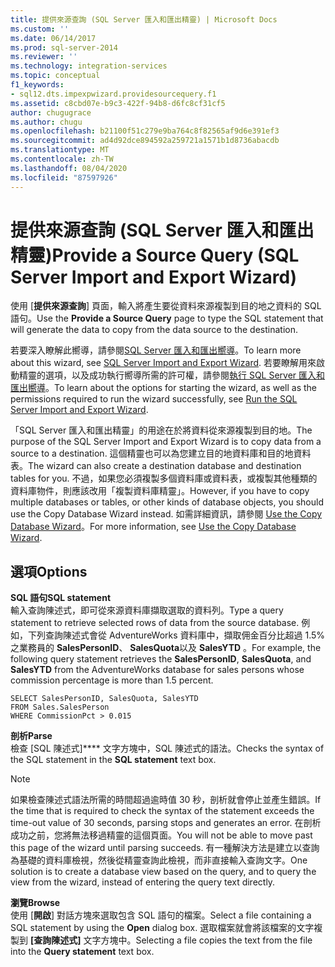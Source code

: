 ```yaml
---
title: 提供來源查詢 (SQL Server 匯入和匯出精靈) | Microsoft Docs
ms.custom: ''
ms.date: 06/14/2017
ms.prod: sql-server-2014
ms.reviewer: ''
ms.technology: integration-services
ms.topic: conceptual
f1_keywords:
- sql12.dts.impexpwizard.providesourcequery.f1
ms.assetid: c8cbd07e-b9c3-422f-94b8-d6fc8cf31cf5
author: chugugrace
ms.author: chugu
ms.openlocfilehash: b21100f51c279e9ba764c8f82565af9d6e391ef3
ms.sourcegitcommit: ad4d92dce894592a259721a1571b1d8736abacdb
ms.translationtype: MT
ms.contentlocale: zh-TW
ms.lasthandoff: 08/04/2020
ms.locfileid: "87597926"
---
```

# <a name="provide-a-source-query-sql-server-import-and-export-wizard"></a><span data-ttu-id="96f5e-102">提供來源查詢 (SQL Server 匯入和匯出精靈)</span><span class="sxs-lookup"><span data-stu-id="96f5e-102">Provide a Source Query (SQL Server Import and Export Wizard)</span></span>
  <span data-ttu-id="96f5e-103">使用 [**提供來源查詢**] 頁面，輸入將產生要從資料來源複製到目的地之資料的 SQL 語句。</span><span class="sxs-lookup"><span data-stu-id="96f5e-103">Use the **Provide a Source Query** page to type the SQL statement that will generate the data to copy from the data source to the destination.</span></span>  
  
 <span data-ttu-id="96f5e-104">若要深入瞭解此嚮導，請參閱[SQL Server 匯入和匯出嚮導](import-and-export-data-with-the-sql-server-import-and-export-wizard.md)。</span><span class="sxs-lookup"><span data-stu-id="96f5e-104">To learn more about this wizard, see [SQL Server Import and Export Wizard](import-and-export-data-with-the-sql-server-import-and-export-wizard.md).</span></span> <span data-ttu-id="96f5e-105">若要瞭解用來啟動精靈的選項，以及成功執行嚮導所需的許可權，請參閱[執行 SQL Server 匯入和匯出嚮導](start-the-sql-server-import-and-export-wizard.md)。</span><span class="sxs-lookup"><span data-stu-id="96f5e-105">To learn about the options for starting the wizard, as well as the permissions required to run the wizard successfully, see [Run the SQL Server Import and Export Wizard](start-the-sql-server-import-and-export-wizard.md).</span></span>  
  
 <span data-ttu-id="96f5e-106">「SQL Server 匯入和匯出精靈」的用途在於將資料從來源複製到目的地。</span><span class="sxs-lookup"><span data-stu-id="96f5e-106">The purpose of the SQL Server Import and Export Wizard is to copy data from a source to a destination.</span></span> <span data-ttu-id="96f5e-107">這個精靈也可以為您建立目的地資料庫和目的地資料表。</span><span class="sxs-lookup"><span data-stu-id="96f5e-107">The wizard can also create a destination database and destination tables for you.</span></span> <span data-ttu-id="96f5e-108">不過，如果您必須複製多個資料庫或資料表，或複製其他種類的資料庫物件，則應該改用「複製資料庫精靈」。</span><span class="sxs-lookup"><span data-stu-id="96f5e-108">However, if you have to copy multiple databases or tables, or other kinds of database objects, you should use the Copy Database Wizard instead.</span></span> <span data-ttu-id="96f5e-109">如需詳細資訊，請參閱 [Use the Copy Database Wizard](../../relational-databases/databases/use-the-copy-database-wizard.md)。</span><span class="sxs-lookup"><span data-stu-id="96f5e-109">For more information, see [Use the Copy Database Wizard](../../relational-databases/databases/use-the-copy-database-wizard.md).</span></span>  
  
## <a name="options"></a><span data-ttu-id="96f5e-110">選項</span><span class="sxs-lookup"><span data-stu-id="96f5e-110">Options</span></span>  
 <span data-ttu-id="96f5e-111">**SQL 語句**</span><span class="sxs-lookup"><span data-stu-id="96f5e-111">**SQL statement**</span></span>  
 <span data-ttu-id="96f5e-112">輸入查詢陳述式，即可從來源資料庫擷取選取的資料列。</span><span class="sxs-lookup"><span data-stu-id="96f5e-112">Type a query statement to retrieve selected rows of data from the source database.</span></span> <span data-ttu-id="96f5e-113">例如，下列查詢陳述式會從 AdventureWorks 資料庫中，擷取佣金百分比超過 1.5% 之業務員的 **SalesPersonID**、 **SalesQuota**以及 **SalesYTD** 。</span><span class="sxs-lookup"><span data-stu-id="96f5e-113">For example, the following query statement retrieves the **SalesPersonID**, **SalesQuota**, and **SalesYTD** from the AdventureWorks database for sales persons whose commission percentage is more than 1.5 percent.</span></span>  
  
```  
SELECT SalesPersonID, SalesQuota, SalesYTD  
FROM Sales.SalesPerson  
WHERE CommissionPct > 0.015  
```  
  
 <span data-ttu-id="96f5e-114">**剖析**</span><span class="sxs-lookup"><span data-stu-id="96f5e-114">**Parse**</span></span>  
 <span data-ttu-id="96f5e-115">檢查 [SQL 陳述式]\*\*\*\* 文字方塊中，SQL 陳述式的語法。</span><span class="sxs-lookup"><span data-stu-id="96f5e-115">Checks the syntax of the SQL statement in the **SQL statement** text box.</span></span>  
  
> [!NOTE]  
>  <span data-ttu-id="96f5e-116">如果檢查陳述式語法所需的時間超過逾時值 30 秒，剖析就會停止並產生錯誤。</span><span class="sxs-lookup"><span data-stu-id="96f5e-116">If the time that is required to check the syntax of the statement exceeds the time-out value of 30 seconds, parsing stops and generates an error.</span></span> <span data-ttu-id="96f5e-117">在剖析成功之前，您將無法移過精靈的這個頁面。</span><span class="sxs-lookup"><span data-stu-id="96f5e-117">You will not be able to move past this page of the wizard until parsing succeeds.</span></span> <span data-ttu-id="96f5e-118">有一種解決方法是建立以查詢為基礎的資料庫檢視，然後從精靈查詢此檢視，而非直接輸入查詢文字。</span><span class="sxs-lookup"><span data-stu-id="96f5e-118">One solution is to create a database view based on the query, and to query the view from the wizard, instead of entering the query text directly.</span></span>  
  
 <span data-ttu-id="96f5e-119">**瀏覽**</span><span class="sxs-lookup"><span data-stu-id="96f5e-119">**Browse**</span></span>  
 <span data-ttu-id="96f5e-120">使用 [**開啟**] 對話方塊來選取包含 SQL 語句的檔案。</span><span class="sxs-lookup"><span data-stu-id="96f5e-120">Select a file containing a SQL statement by using the **Open** dialog box.</span></span> <span data-ttu-id="96f5e-121">選取檔案就會將該檔案的文字複製到 **[查詢陳述式]** 文字方塊中。</span><span class="sxs-lookup"><span data-stu-id="96f5e-121">Selecting a file copies the text from the file into the **Query statement** text box.</span></span>  
  
  
